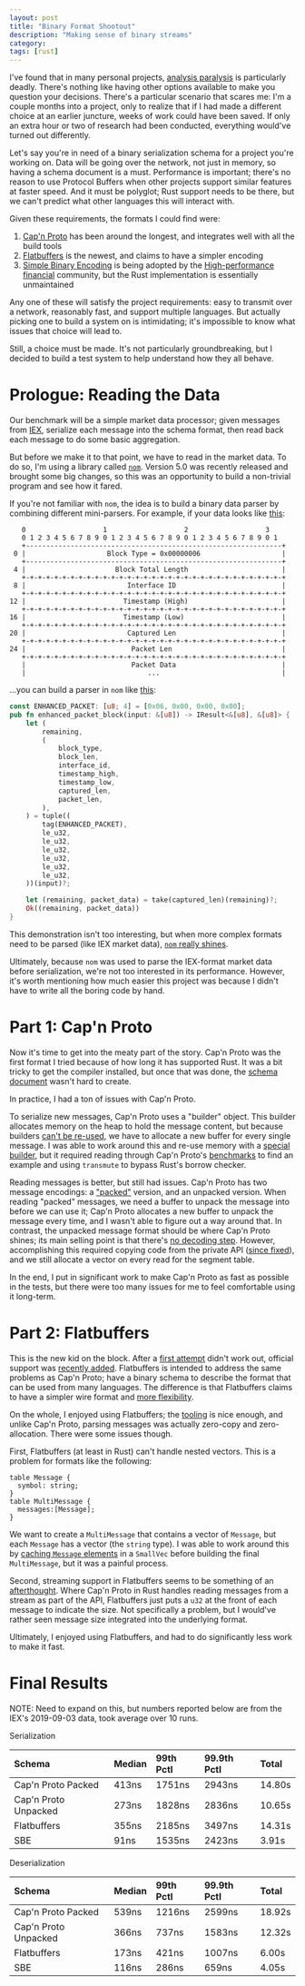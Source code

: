 ```yaml
---
layout: post
title: "Binary Format Shootout"
description: "Making sense of binary streams"
category: 
tags: [rust]
---
```


I've found that in many personal projects, [analysis paralysis](https://en.wikipedia.org/wiki/Analysis_paralysis)
is particularly deadly. There's nothing like having other options available to make you question your decisions.
There's a particular scenario that scares me: I'm a couple months into a project, only to realize that if I had
made a different choice at an earlier juncture, weeks of work could have been saved. If only an extra hour or
two of research had been conducted, everything would've turned out differently.

Let's say you're in need of a binary serialization schema for a project you're working on. Data will be going
over the network, not just in memory, so having a schema document is a must. Performance is important;
there's no reason to use Protocol Buffers when other projects support similar features at faster speed.
And it must be polyglot; Rust support needs to be there, but we can't predict what other languages this will
interact with.

Given these requirements, the formats I could find were:

1. [Cap'n Proto](https://capnproto.org/) has been around the longest, and integrates well with all the build tools
2. [Flatbuffers](https://google.github.io/flatbuffers/) is the newest, and claims to have a simpler encoding
3. [Simple Binary Encoding](https://github.com/real-logic/simple-binary-encoding) is being adopted by the
   [High-performance financial](https://www.fixtrading.org/standards/sbe/) community, but the Rust implementation
   is essentially unmaintained

Any one of these will satisfy the project requirements: easy to transmit over a network, reasonably fast,
and support multiple languages. But actually picking one to build a system on is intimidating; it's impossible
to know what issues that choice will lead to.

Still, a choice must be made. It's not particularly groundbreaking, but I decided to build a test system to help
understand how they all behave.

# Prologue: Reading the Data

Our benchmark will be a simple market data processor; given messages from [IEX](https://iextrading.com/trading/market-data/#deep),
serialize each message into the schema format, then read back each message to do some basic aggregation.

But before we make it to that point, we have to read in the market data. To do so, I'm using a library
called [`nom`](https://github.com/Geal/nom). Version 5.0 was recently released and brought some big changes,
so this was an opportunity to build a non-trivial program and see how it fared.

If you're not familiar with `nom`, the idea is to build a binary data parser by combining different
mini-parsers. For example, if your data looks like
[this](https://www.winpcap.org/ntar/draft/PCAP-DumpFileFormat.html#rfc.section.3.3):

```
   0                   1                   2                   3
   0 1 2 3 4 5 6 7 8 9 0 1 2 3 4 5 6 7 8 9 0 1 2 3 4 5 6 7 8 9 0 1
   +---------------------------------------------------------------+
 0 |                    Block Type = 0x00000006                    |
   +---------------------------------------------------------------+
 4 |                      Block Total Length                       |
   +-+-+-+-+-+-+-+-+-+-+-+-+-+-+-+-+-+-+-+-+-+-+-+-+-+-+-+-+-+-+-+-+
 8 |                         Interface ID                          |
   +-+-+-+-+-+-+-+-+-+-+-+-+-+-+-+-+-+-+-+-+-+-+-+-+-+-+-+-+-+-+-+-+
12 |                        Timestamp (High)                       |
   +-+-+-+-+-+-+-+-+-+-+-+-+-+-+-+-+-+-+-+-+-+-+-+-+-+-+-+-+-+-+-+-+
16 |                        Timestamp (Low)                        |
   +-+-+-+-+-+-+-+-+-+-+-+-+-+-+-+-+-+-+-+-+-+-+-+-+-+-+-+-+-+-+-+-+
20 |                         Captured Len                          |
   +-+-+-+-+-+-+-+-+-+-+-+-+-+-+-+-+-+-+-+-+-+-+-+-+-+-+-+-+-+-+-+-+
24 |                          Packet Len                           |
   +-+-+-+-+-+-+-+-+-+-+-+-+-+-+-+-+-+-+-+-+-+-+-+-+-+-+-+-+-+-+-+-+
   |                          Packet Data                          |
   |                              ...                              |
```

...you can build a parser in `nom` like
[this](https://github.com/bspeice/speice.io-md_shootout/blob/369613843d39cfdc728e1003123bf87f79422497/src/parsers.rs#L59-L93):

```rust
const ENHANCED_PACKET: [u8; 4] = [0x06, 0x00, 0x00, 0x00];
pub fn enhanced_packet_block(input: &[u8]) -> IResult<&[u8], &[u8]> {
    let (
        remaining,
        (
            block_type,
            block_len,
            interface_id,
            timestamp_high,
            timestamp_low,
            captured_len,
            packet_len,
        ),
    ) = tuple((
        tag(ENHANCED_PACKET),
        le_u32,
        le_u32,
        le_u32,
        le_u32,
        le_u32,
        le_u32,
    ))(input)?;

    let (remaining, packet_data) = take(captured_len)(remaining)?;
    Ok((remaining, packet_data))
}
```

This demonstration isn't too interesting, but when more complex formats need to be parsed (like IEX market data),
[`nom` really shines](https://github.com/bspeice/speice.io-md_shootout/blob/369613843d39cfdc728e1003123bf87f79422497/src/iex.rs).

Ultimately, because `nom` was used to parse the IEX-format market data before serialization, we're not too interested
in its performance. However, it's worth mentioning how much easier this project was because I didn't have to write
all the boring code by hand.

# Part 1: Cap'n Proto

Now it's time to get into the meaty part of the story. Cap'n Proto was the first format I tried because of how long
it has supported Rust. It was a bit tricky to get the compiler installed, but once that was done, the
[schema document](https://github.com/bspeice/speice.io-md_shootout/blob/369613843d39cfdc728e1003123bf87f79422497/marketdata.capnp)
wasn't hard to create.

In practice, I had a ton of issues with Cap'n Proto.

To serialize new messages, Cap'n Proto uses a "builder" object. This builder allocates memory on the heap to hold the message
content, but because builders [can't be re-used](https://github.com/capnproto/capnproto-rust/issues/111), we have to allocate
a new buffer for every single message. I was able to work around this and re-use memory with a
[special builder](https://github.com/bspeice/speice.io-md_shootout/blob/369613843d39cfdc728e1003123bf87f79422497/src/capnp_runner.rs#L17-L51),
but it required reading through Cap'n Proto's [benchmarks](https://github.com/capnproto/capnproto-rust/blob/master/benchmark/benchmark.rs#L124-L156)
to find an example and using `transmute` to bypass Rust's borrow checker.

Reading messages is better, but still had issues. Cap'n Proto has two message encodings: a ["packed"](https://capnproto.org/encoding.html#packing)
version, and an unpacked version. When reading "packed" messages, we need a buffer to unpack the message into before we can use it;
Cap'n Proto allocates a new buffer to unpack the message every time, and I wasn't able to figure out a way around that.
In contrast, the unpacked message format should be where Cap'n Proto shines; its main selling point is that there's [no decoding step](https://capnproto.org/).
However, accomplishing this required copying code from the private API ([since fixed](https://github.com/capnproto/capnproto-rust/issues/148)),
and we still allocate a vector on every read for the segment table.

In the end, I put in significant work to make Cap'n Proto as fast as possible in the tests, but there were too many issues
for me to feel comfortable using it long-term.

# Part 2: Flatbuffers

This is the new kid on the block. After a [first attempt](https://github.com/google/flatbuffers/pull/3894) didn't work out,
official support was [recently added](https://github.com/google/flatbuffers/pull/4898). Flatbuffers is intended to address
the same problems as Cap'n Proto; have a binary schema to describe the format that can be used from many languages. The difference
is that Flatbuffers claims to have a simpler wire format and [more flexibility](https://google.github.io/flatbuffers/flatbuffers_benchmarks.html).

On the whole, I enjoyed using Flatbuffers; the [tooling](https://crates.io/crates/flatc-rust) is nice enough, and unlike
Cap'n Proto, parsing messages was actually zero-copy and zero-allocation. There were some issues though.

First, Flatbuffers (at least in Rust) can't handle nested vectors. This is a problem for formats like the following:

```flatbuffers
table Message {
  symbol: string;
}
table MultiMessage {
  messages:[Message];
}
```

We want to create a `MultiMessage` that contains a vector of `Message`, but each `Message` has a vector (the `string` type).
I was able to work around this by [caching `Message` elements](https://github.com/bspeice/speice.io-md_shootout/blob/e9d07d148bf36a211a6f86802b313c4918377d1b/src/flatbuffers_runner.rs#L83)
in a `SmallVec` before building the final `MultiMessage`, but it was a painful process.

Second, streaming support in Flatbuffers seems to be something of an [afterthought](https://github.com/google/flatbuffers/issues/3898).
Where Cap'n Proto in Rust handles reading messages from a stream as part of the API, Flatbuffers just puts a `u32` at the front of each
message to indicate the size. Not specifically a problem, but I would've rather seen message size integrated into the underlying format.

Ultimately, I enjoyed using Flatbuffers, and had to do significantly less work to make it fast.

# Final Results

NOTE: Need to expand on this, but numbers reported below are from the IEX's 2019-09-03 data, took average over 10 runs.

Serialization

| Schema               | Median | 99th Pctl | 99.9th Pctl | Total  |
|:---------------------|:-------|:----------|:------------|:-------|
| Cap'n Proto Packed   | 413ns  | 1751ns    | 2943ns      | 14.80s |
| Cap'n Proto Unpacked | 273ns  | 1828ns    | 2836ns      | 10.65s |
| Flatbuffers          | 355ns  | 2185ns    | 3497ns      | 14.31s |
| SBE                  | 91ns   | 1535ns    | 2423ns      | 3.91s  |

Deserialization

| Schema               | Median | 99th Pctl | 99.9th Pctl | Total  |
|:---------------------|:-------|:----------|:------------|:-------|
| Cap'n Proto Packed   | 539ns  | 1216ns    | 2599ns      | 18.92s |
| Cap'n Proto Unpacked | 366ns  | 737ns     | 1583ns      | 12.32s |
| Flatbuffers          | 173ns  | 421ns     | 1007ns      | 6.00s  |
| SBE                  | 116ns  | 286ns     | 659ns       | 4.05s  |
